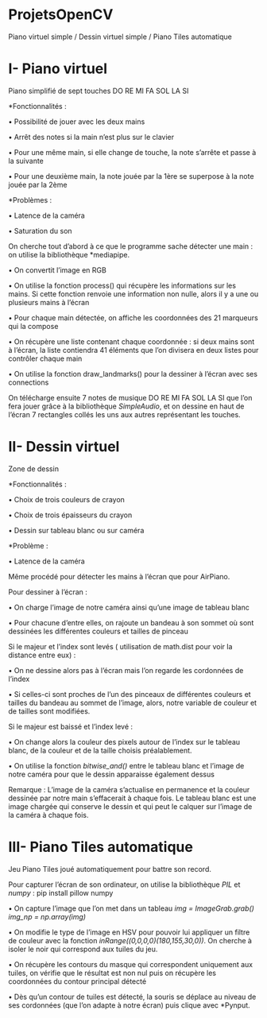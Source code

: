 # ProjetsOpenCV

Piano virtuel simple / Dessin virtuel simple / Piano Tiles automatique 

# I-	Piano virtuel

Piano simplifié de sept touches DO RE MI FA SOL LA SI 

*Fonctionnalités :

•	Possibilité de jouer avec les deux mains

•	Arrêt des notes si la main n’est plus sur le clavier

•	Pour une même main, si elle change de touche, la note s’arrête et passe à la suivante

•	Pour une deuxième main, la note jouée par la 1ère se superpose à la note jouée par la 2ème 

*Problèmes :

•	Latence de la caméra

•	Saturation du son

On cherche tout d’abord à ce que le programme sache détecter une main : on utilise la bibliothèque *mediapipe.

•	On convertit l’image en RGB

•	On utilise la fonction process() qui récupère les informations sur les mains. Si cette fonction renvoie une information non nulle, alors il y a une ou plusieurs mains à l’écran

•	Pour chaque main détectée, on affiche les coordonnées des 21 marqueurs qui la compose

•	On récupère une liste contenant chaque coordonnée : si deux mains sont à l’écran, la liste contiendra 41 éléments que l’on divisera en deux listes pour contrôler chaque main

•	On utilise la fonction draw_landmarks() pour la dessiner à l’écran avec ses connections

On télécharge ensuite 7 notes de musique DO RE MI FA SOL LA SI que l’on fera jouer grâce à la bibliothèque *SimpleAudio*, et on dessine en haut de l’écran 7 rectangles collés les uns aux autres représentant les touches.





# II-	Dessin virtuel

Zone de dessin 

*Fonctionnalités :

•	Choix de trois couleurs de crayon

•	Choix de trois épaisseurs du crayon

•	Dessin sur tableau blanc ou sur caméra

*Problème :

•	Latence de la caméra

Même procédé pour détecter les mains à l’écran que pour AirPiano. 

Pour dessiner à l’écran :

•	On charge l’image de notre caméra ainsi qu’une image de tableau blanc

•	Pour chacune d’entre elles, on rajoute un bandeau à son sommet où sont dessinées les différentes couleurs et tailles de pinceau

Si le majeur et l’index sont levés ( utilisation de math.dist pour voir la distance entre eux) :

•	On ne dessine alors pas à l’écran mais l’on regarde les cordonnées de l’index

•	Si celles-ci sont proches de l’un des pinceaux de différentes couleurs et tailles du bandeau au sommet de l’image, alors, notre variable de couleur et de tailles sont modifiées.

Si le majeur est baissé et l’index levé :

•	On change alors la couleur des pixels autour de l’index sur le tableau blanc, de la couleur et de la taille choisis préalablement. 

•	On utilise la fonction *bitwise_and()* entre le tableau blanc et l’image de notre caméra pour que le dessin apparaisse également dessus

Remarque : L’image de la caméra s’actualise en permanence et la couleur dessinée par notre main s’effacerait à chaque fois. Le tableau blanc est une image chargée qui conserve le dessin et qui peut le calquer sur l’image de la caméra à chaque fois.

 

# III-	Piano Tiles automatique

Jeu Piano Tiles joué automatiquement pour battre son record.

Pour capturer l’écran de son ordinateur, on utilise la bibliothèque *PIL* et *numpy* : pip install pillow numpy

•	On capture l’image que l’on met dans un tableau
*img = ImageGrab.grab()
img_np = np.array(img)*

•	On modifie le type de l’image en HSV pour pouvoir lui appliquer un filtre de couleur avec la fonction *inRange((0,0,0,0)(180,155,30,0))*. On cherche à isoler le noir qui correspond aux tuiles du jeu.

•	On récupère les contours du masque qui correspondent uniquement aux tuiles, on vérifie que le résultat est non nul puis on récupère les coordonnées du contour principal détecté 

•	Dès qu’un contour de tuiles est détecté, la souris se déplace au niveau de ses cordonnées (que l’on adapte à notre écran) puis clique avec *Pynput.

 
